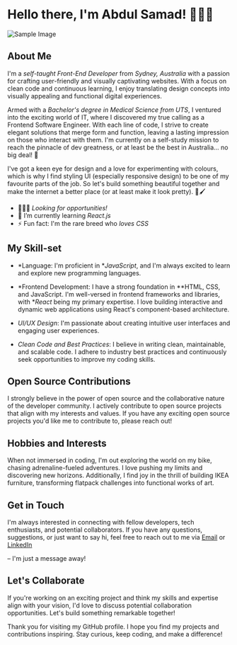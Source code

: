 # Hello there, I'm Abdul Samad! 🙋🏽‍♀

![Sample Image](bladerunner2049.png)

## About Me

I'm a *self-taught Front-End Developer* from *Sydney, Australia* with a passion for crafting user-friendly and visually captivating websites. With a focus on clean code and continuous learning, I enjoy translating design concepts into visually appealing and functional digital experiences.

Armed with a *Bachelor's degree in Medical Science from UTS*, I ventured into the exciting world of IT, where I discovered my true calling as a Frontend Software Engineer. With each line of code, I strive to create elegant solutions that merge form and function, leaving a lasting impression on those who interact with them. I'm currently on a self-study mission to reach the pinnacle of dev greatness, or at least be the best in Australia... no big deal! 💪

I've got a keen eye for design and a love for experimenting with colours, which is why I find styling UI (especially responsive design) to be one of my favourite parts of the job. So let's build something beautiful together and make the internet a better place (or at least make it look pretty). 🎨🖌

- 👩🏽‍💻 *Looking for opportunities!*
- 🌱 I’m currently learning *React.js*
- ⚡ Fun fact: I'm the rare breed who *loves CSS*

## My Skill-set

- *Language: I'm proficient in **JavaScript*, and I'm always excited to learn and explore new programming languages.

- *Frontend Development: I have a strong foundation in **HTML, CSS, and JavaScript. I'm well-versed in frontend frameworks and libraries, with **React* being my primary expertise. I love building interactive and dynamic web applications using React's component-based architecture.

- *UI/UX Design*: I'm passionate about creating intuitive user interfaces and engaging user experiences. 

- *Clean Code and Best Practices*: I believe in writing clean, maintainable, and scalable code. I adhere to industry best practices and continuously seek opportunities to improve my coding skills.

## Open Source Contributions

I strongly believe in the power of open source and the collaborative nature of the developer community. I actively contribute to open source projects that align with my interests and values. If you have any exciting open source projects you'd like me to contribute to, please reach out!

## Hobbies and Interests

When not immersed in coding, I'm out exploring the world on my bike, chasing adrenaline-fueled adventures. I love pushing my limits and discovering new horizons. Additionally, I find joy in the thrill of building IKEA furniture, transforming flatpack challenges into functional works of art.

## Get in Touch

I'm always interested in connecting with fellow developers, tech enthusiasts, and potential collaborators. If you have any questions, suggestions, or just want to say hi, feel free to reach out to me via [Email](mailto:official.hamna.ahmad@gmail.com) or [LinkedIn](https://www.linkedin.com/in/hamna-ahmad-6972a415a/)

 – I'm just a message away!

## Let's Collaborate

If you're working on an exciting project and think my skills and expertise align with your vision, I'd love to discuss potential collaboration opportunities. Let's build something remarkable together!

Thank you for visiting my GitHub profile. I hope you find my projects and contributions inspiring. Stay curious, keep coding, and make a difference!
